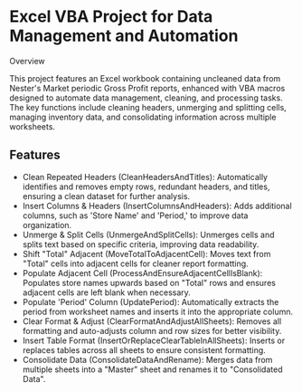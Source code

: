 # Excel VBA Project for Data Management and Automation
Overview

This project features an Excel workbook containing uncleaned data from Nester's Market periodic Gross Profit reports, enhanced with VBA macros designed to automate data management, cleaning, and processing tasks. The key functions include cleaning headers, unmerging and splitting cells, managing inventory data, and consolidating information across multiple worksheets.

## Features
- Clean Repeated Headers (CleanHeadersAndTitles): Automatically identifies and removes empty rows, redundant headers, and titles, ensuring a clean dataset for further analysis.
- Insert Columns & Headers (InsertColumnsAndHeaders): Adds additional columns, such as 'Store Name' and 'Period,' to improve data organization.
- Unmerge & Split Cells (UnmergeAndSplitCells): Unmerges cells and splits text based on specific criteria, improving data readability.
- Shift "Total" Adjacent (MoveTotalToAdjacentCell): Moves text from "Total" cells into adjacent cells for cleaner report formatting.
- Populate Adjacent Cell (ProcessAndEnsureAdjacentCellIsBlank): Populates store names upwards based on "Total" rows and ensures adjacent cells are left blank when necessary.
- Populate 'Period' Column (UpdatePeriod): Automatically extracts the period from worksheet names and inserts it into the appropriate column.
- Clear Format & Adjust (ClearFormatAndAdjustAllSheets): Removes all formatting and auto-adjusts column and row sizes for better visibility.
- Insert Table Format (InsertOrReplaceClearTableInAllSheets): Inserts or replaces tables across all sheets to ensure consistent formatting.
- Consolidate Data (ConsolidateDataAndRename): Merges data from multiple sheets into a "Master" sheet and renames it to "Consolidated Data".

